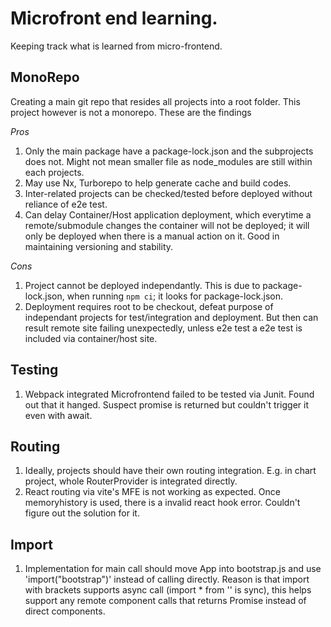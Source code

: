 # Microfront end learning.

Keeping track what is learned from micro-frontend.

## MonoRepo

Creating a main git repo that resides all projects into a root folder. This project however is not a monorepo. These are the findings

_Pros_

1. Only the main package have a package-lock.json and the subprojects does not. Might not mean smaller file as node_modules are still within each projects.
2. May use Nx, Turborepo to help generate cache and build codes.
3. Inter-related projects can be checked/tested before deployed without reliance of e2e test.
4. Can delay Container/Host application deployment, which everytime a remote/submodule changes the container will not be deployed; it will only be deployed when there is a manual action on it. Good in maintaining versioning and stability.

_Cons_

1. Project cannot be deployed independantly. This is due to package-lock.json, when running `npm ci`; it looks for package-lock.json.
2. Deployment requires root to be checkout, defeat purpose of independant projects for test/integration and deployment. But then can result remote site failing unexpectedly, unless e2e test a e2e test is included via container/host site.

## Testing

1. Webpack integrated Microfrontend failed to be tested via Junit. Found out that it hanged. Suspect promise is returned but couldn't trigger it even with await.

## Routing

1. Ideally, projects should have their own routing integration. E.g. in chart project, whole RouterProvider is integrated directly.
2. React routing via vite's MFE is not working as expected. Once memoryhistory is used, there is a invalid react hook error. Couldn't figure out the solution for it.

## Import

1. Implementation for main call should move App into bootstrap.js and use 'import("bootstrap")' instead of calling <App> directly. Reason is that import with brackets supports async call (import \* from '' is sync), this helps support any remote component calls that returns Promise instead of direct components.
